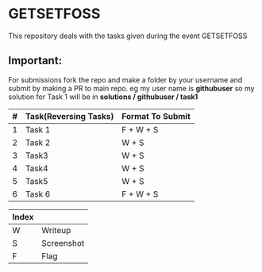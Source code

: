 # GETSETFOSS
This repository deals with the tasks given during the event GETSETFOSS

## Important:
For submissions fork the repo and make a folder by your username and submit by making a PR to main repo. eg my user name is **githubuser** so my solution for Task 1 will be in **solutions / githubuser / task1**

|#| Task(Reversing Tasks)|	Format To Submit	  |
|--|---------------------|---------------------|
|1| Task 1| F + W + S |
|2| Task 2| W + S |
|3| Task3 | W + S |
|4| Task4 | W + S |
|5| Task5 | W + S |
|6| Task 6| F + W + S |

Index |         |
------|---------|
 W    | Writeup | 
 S    | Screenshot |
 F    | Flag |

